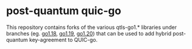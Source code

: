 post-quantum quic-go
====================

This repository contains forks of the various qtls-go1.\* libraries
under branches (eg.
[go1.18](https://github.com/cloudflare/qtls-pq/tree/go1.18),
[go1.19](https://github.com/cloudflare/qtls-pq/tree/go1.19),
[go1.20](https://github.com/cloudflare/qtls-pq/tree/go1.20))
that can be used to add hybrid post-quantum key-agreement to QUIC-go.
